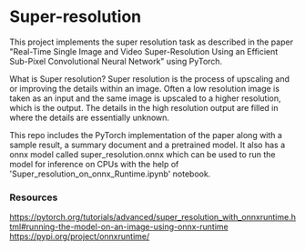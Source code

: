 # Super-resolution
This project implements the super resolution task as described in the paper "Real-Time Single Image and Video Super-Resolution Using an Efficient Sub-Pixel Convolutional Neural Network" using PyTorch. 

What is Super resolution? 
Super resolution is the process of upscaling and or improving the details within an image. Often a low resolution image is taken as an input and the same image is upscaled to a higher resolution, which is the output. The details in the high resolution output are filled in where the details are essentially unknown.

This repo includes the PyTorch implementation of the paper along with a sample result, a summary document and a pretrained model. It also has a onnx model called super_resolution.onnx which can be used to run the model for inference on CPUs with the help of 'Super_resolution_on_onnx_Runtime.ipynb' notebook. 

### Resources 
https://pytorch.org/tutorials/advanced/super_resolution_with_onnxruntime.html#running-the-model-on-an-image-using-onnx-runtime
https://pypi.org/project/onnxruntime/
